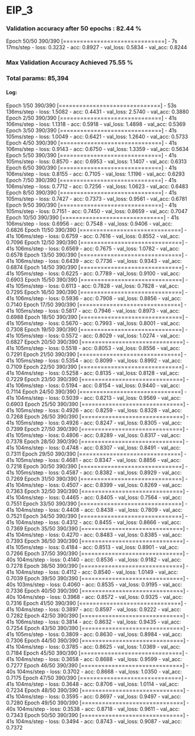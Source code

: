 # EIP_3

### Validation accuracy after 50 epochs : 82.44 %
Epoch 50/50
390/390 [==============================] - 7s 17ms/step - loss: 0.3232 - acc: 0.8927 - val_loss: 0.5834 - val_acc: 0.8244

### Max Validation Accuracy Achieved 75.55 %
### Total params: 85,394

#### Log:
Epoch 1/50
390/390 [==============================] - 53s 136ms/step - loss: 1.5082 - acc: 0.4431 - val_loss: 2.5740 - val_acc: 0.3880
Epoch 2/50
390/390 [==============================] - 41s 106ms/step - loss: 1.1318 - acc: 0.5918 - val_loss: 1.4898 - val_acc: 0.5369
Epoch 3/50
390/390 [==============================] - 41s 105ms/step - loss: 1.0049 - acc: 0.6421 - val_loss: 1.2640 - val_acc: 0.5733
Epoch 4/50
390/390 [==============================] - 41s 106ms/step - loss: 0.9143 - acc: 0.6750 - val_loss: 1.3359 - val_acc: 0.5634
Epoch 5/50
390/390 [==============================] - 41s 105ms/step - loss: 0.8570 - acc: 0.6953 - val_loss: 1.1407 - val_acc: 0.6313
Epoch 6/50
390/390 [==============================] - 41s 106ms/step - loss: 0.8155 - acc: 0.7105 - val_loss: 1.1196 - val_acc: 0.6293
Epoch 7/50
390/390 [==============================] - 41s 106ms/step - loss: 0.7712 - acc: 0.7256 - val_loss: 1.0623 - val_acc: 0.6483
Epoch 8/50
390/390 [==============================] - 41s 105ms/step - loss: 0.7427 - acc: 0.7373 - val_loss: 0.9561 - val_acc: 0.6781
Epoch 9/50
390/390 [==============================] - 41s 105ms/step - loss: 0.7151 - acc: 0.7450 - val_loss: 0.8659 - val_acc: 0.7047
Epoch 10/50
390/390 [==============================] - 41s 106ms/step - loss: 0.6956 - acc: 0.7548 - val_loss: 0.9406 - val_acc: 0.6826
Epoch 11/50
390/390 [==============================] - 41s 106ms/step - loss: 0.6759 - acc: 0.7616 - val_loss: 0.8552 - val_acc: 0.7096
Epoch 12/50
390/390 [==============================] - 41s 106ms/step - loss: 0.6569 - acc: 0.7675 - val_loss: 1.0782 - val_acc: 0.6578
Epoch 13/50
390/390 [==============================] - 41s 106ms/step - loss: 0.6439 - acc: 0.7736 - val_loss: 0.9343 - val_acc: 0.6874
Epoch 14/50
390/390 [==============================] - 41s 105ms/step - loss: 0.6225 - acc: 0.7789 - val_loss: 0.9100 - val_acc: 0.6903
Epoch 15/50
390/390 [==============================] - 41s 105ms/step - loss: 0.6113 - acc: 0.7828 - val_loss: 0.7828 - val_acc: 0.7295
Epoch 16/50
390/390 [==============================] - 41s 106ms/step - loss: 0.5936 - acc: 0.7908 - val_loss: 0.8856 - val_acc: 0.7140
Epoch 17/50
390/390 [==============================] - 41s 105ms/step - loss: 0.5817 - acc: 0.7946 - val_loss: 0.8973 - val_acc: 0.6988
Epoch 18/50
390/390 [==============================] - 41s 105ms/step - loss: 0.5670 - acc: 0.7993 - val_loss: 0.8001 - val_acc: 0.7308
Epoch 19/50
390/390 [==============================] - 41s 105ms/step - loss: 0.5572 - acc: 0.8029 - val_loss: 1.0274 - val_acc: 0.6827
Epoch 20/50
390/390 [==============================] - 41s 105ms/step - loss: 0.5518 - acc: 0.8053 - val_loss: 0.8556 - val_acc: 0.7291
Epoch 21/50
390/390 [==============================] - 41s 105ms/step - loss: 0.5354 - acc: 0.8099 - val_loss: 0.8992 - val_acc: 0.7109
Epoch 22/50
390/390 [==============================] - 41s 104ms/step - loss: 0.5258 - acc: 0.8135 - val_loss: 0.8128 - val_acc: 0.7229
Epoch 23/50
390/390 [==============================] - 41s 106ms/step - loss: 0.5194 - acc: 0.8154 - val_loss: 0.9440 - val_acc: 0.7114
Epoch 24/50
390/390 [==============================] - 41s 104ms/step - loss: 0.5039 - acc: 0.8213 - val_loss: 0.9569 - val_acc: 0.6903
Epoch 25/50
390/390 [==============================] - 41s 105ms/step - loss: 0.4926 - acc: 0.8259 - val_loss: 0.8328 - val_acc: 0.7268
Epoch 26/50
390/390 [==============================] - 41s 105ms/step - loss: 0.4926 - acc: 0.8247 - val_loss: 0.8305 - val_acc: 0.7399
Epoch 27/50
390/390 [==============================] - 41s 105ms/step - loss: 0.4806 - acc: 0.8289 - val_loss: 0.8317 - val_acc: 0.7378
Epoch 28/50
390/390 [==============================] - 41s 104ms/step - loss: 0.4748 - acc: 0.8307 - val_loss: 0.8491 - val_acc: 0.7311
Epoch 29/50
390/390 [==============================] - 41s 105ms/step - loss: 0.4681 - acc: 0.8347 - val_loss: 0.8856 - val_acc: 0.7218
Epoch 30/50
390/390 [==============================] - 41s 105ms/step - loss: 0.4587 - acc: 0.8382 - val_loss: 0.8929 - val_acc: 0.7269
Epoch 31/50
390/390 [==============================] - 41s 104ms/step - loss: 0.4507 - acc: 0.8399 - val_loss: 0.8269 - val_acc: 0.7363
Epoch 32/50
390/390 [==============================] - 41s 104ms/step - loss: 0.4465 - acc: 0.8405 - val_loss: 0.7564 - val_acc: 0.7551
Epoch 33/50
390/390 [==============================] - 41s 104ms/step - loss: 0.4408 - acc: 0.8438 - val_loss: 0.7809 - val_acc: 0.7521
Epoch 34/50
390/390 [==============================] - 41s 104ms/step - loss: 0.4312 - acc: 0.8455 - val_loss: 0.8666 - val_acc: 0.7369
Epoch 35/50
390/390 [==============================] - 41s 104ms/step - loss: 0.4270 - acc: 0.8483 - val_loss: 0.8385 - val_acc: 0.7393
Epoch 36/50
390/390 [==============================] - 41s 105ms/step - loss: 0.4184 - acc: 0.8513 - val_loss: 0.8901 - val_acc: 0.7266
Epoch 37/50
390/390 [==============================] - 40s 104ms/step - loss: 0.4140 - acc: 0.8536 - val_loss: 0.9182 - val_acc: 0.7278
Epoch 38/50
390/390 [==============================] - 41s 104ms/step - loss: 0.4112 - acc: 0.8540 - val_loss: 1.0149 - val_acc: 0.7039
Epoch 39/50
390/390 [==============================] - 40s 103ms/step - loss: 0.4060 - acc: 0.8535 - val_loss: 0.9195 - val_acc: 0.7336
Epoch 40/50
390/390 [==============================] - 40s 104ms/step - loss: 0.3968 - acc: 0.8572 - val_loss: 0.9325 - val_acc: 0.7316
Epoch 41/50
390/390 [==============================] - 41s 104ms/step - loss: 0.3897 - acc: 0.8597 - val_loss: 0.9222 - val_acc: 0.7282
Epoch 42/50
390/390 [==============================] - 41s 106ms/step - loss: 0.3814 - acc: 0.8632 - val_loss: 0.9435 - val_acc: 0.7254
Epoch 43/50
390/390 [==============================] - 41s 105ms/step - loss: 0.3809 - acc: 0.8630 - val_loss: 0.8984 - val_acc: 0.7306
Epoch 44/50
390/390 [==============================] - 41s 104ms/step - loss: 0.3785 - acc: 0.8625 - val_loss: 1.0369 - val_acc: 0.7184
Epoch 45/50
390/390 [==============================] - 41s 104ms/step - loss: 0.3658 - acc: 0.8688 - val_loss: 0.9599 - val_acc: 0.7277
Epoch 46/50
390/390 [==============================] - 40s 104ms/step - loss: 0.3702 - acc: 0.8668 - val_loss: 1.0350 - val_acc: 0.7175
Epoch 47/50
390/390 [==============================] - 41s 104ms/step - loss: 0.3648 - acc: 0.8706 - val_loss: 1.0114 - val_acc: 0.7234
Epoch 48/50
390/390 [==============================] - 41s 104ms/step - loss: 0.3595 - acc: 0.8697 - val_loss: 0.9497 - val_acc: 0.7280
Epoch 49/50
390/390 [==============================] - 40s 104ms/step - loss: 0.3538 - acc: 0.8718 - val_loss: 0.9611 - val_acc: 0.7343
Epoch 50/50
390/390 [==============================] - 41s 104ms/step - loss: 0.3494 - acc: 0.8743 - val_loss: 0.9087 - val_acc: 0.7372
